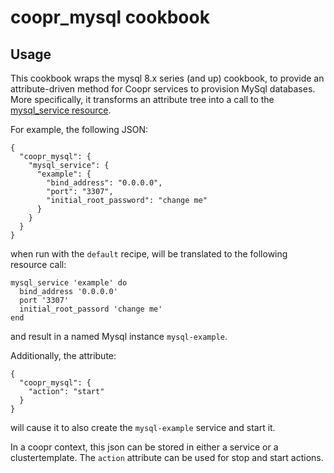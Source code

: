 # coopr_mysql cookbook

## Usage

This cookbook wraps the mysql 8.x series (and up) cookbook, to provide an attribute-driven method for Coopr services to provision MySql databases.  More specifically, it transforms an attribute tree into a call to the [mysql_service resource](https://github.com/chef-cookbooks/mysql#mysql_service).

For example, the following JSON:

```
{
  "coopr_mysql": {
    "mysql_service": {
      "example": {
        "bind_address": "0.0.0.0",
        "port": "3307",
        "initial_root_password": "change me"
      }
    }
  }
}
```

when run with the ``default`` recipe, will be translated to the following resource call:

```
mysql_service 'example' do
  bind_address '0.0.0.0'
  port '3307'
  initial_root_passord 'change me'
end
```

and result in a named Mysql instance ``mysql-example``.

Additionally, the attribute:

```
{
  "coopr_mysql": {
    "action": "start"
  }
}
```
will cause it to also create the ``mysql-example`` service and start it.

In a coopr context, this json can be stored in either a service or a clustertemplate.  The ``action`` attribute can be used for stop and start actions.
